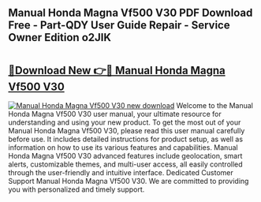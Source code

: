 ## Manual Honda Magna Vf500 V30 PDF Download Free - Part-QDY User Guide Repair - Service Owner Edition o2JIK

# <h2><a href="http://bc57940.oget.top/?id=Manual+Honda+Magna+Vf500+V30">🔗Download New 👉🔴 Manual Honda Magna Vf500 V30</a></h2>

[![Manual Honda Magna Vf500 V30 new download](https://i.imgur.com/5g1atiW.png)](http://bc57940.oget.top/?id=Manual+Honda+Magna+Vf500+V30)
Welcome to the Manual Honda Magna Vf500 V30 user manual, your ultimate resource for understanding and using your new product. To get the most out of your Manual Honda Magna Vf500 V30, please read this user manual carefully before use. It includes detailed instructions for product setup, as well as information on how to use its various features and capabilities. Manual Honda Magna Vf500 V30 advanced features include geolocation, smart alerts, customizable themes, and multi-user access, all easily controlled through the user-friendly and intuitive interface. Dedicated Customer Support Manual Honda Magna Vf500 V30. We are committed to providing you with personalized and timely support.
